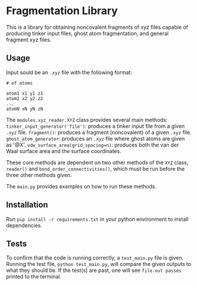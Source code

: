 # Fragmentation Library

This is a library for obtaining noncovalent fragments of xyz files capable of producing tinker input files, ghost atom fragmentation, and general fragment xyz files.

## Usage

Input sould be an `.xyz` file with the following format:

```
# of atoms

atom1 x1 y1 z1
atom2 x2 y2 z2
...
atomN xN yN zN
```

The `modules.xyz_reader.XYZ` class provides several main methods:
`tinker_input_generator('file')`: produces a tinker input file from a given `.xyz` file.
`fragment()`: produces a fragment (noncovalent) of a given `.xyz` file.
`ghost_atom_generator`: produces an `.xyz` file where ghost atoms are given as '@X'.
`vdw_surface_area(grid_spacing=n)`: produces both the van der Waal surface area and the surface coordinates.

These core methods are dependent on two other methods of the `XYZ` class, `reader()` and `bond_order_connectivities()`, which must be run before the three other methods given.

The `main.py` provides examples on how to run these methods.

## Installation

Run `pip install -r requirements.txt` in your python environment to install dependencies.

## Tests

To confirm that the code is running correctly, a `test_main.py` file is given.
Running the test file, `python test_main.py`, will compare the given outputs to what they should be.
If the test(s) are past, one will see `file.out passes` printed to the terminal.


